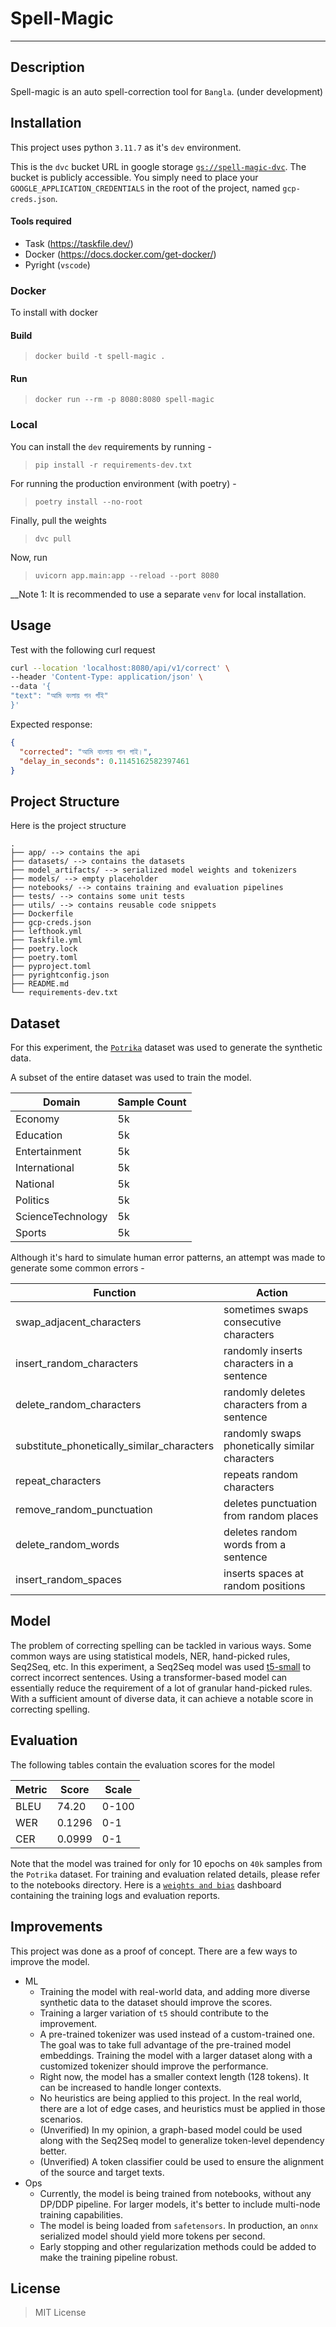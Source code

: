 # Spell-Magic

---

## Description

Spell-magic is an auto spell-correction tool for `Bangla`. (under development)

## Installation

This project uses python `3.11.7` as it's `dev` environment.

This is the `dvc` bucket URL in google storage [`gs://spell-magic-dvc`](`gs://spell-magic-dvc`).
The bucket is publicly accessible. You simply need to place your `GOOGLE_APPLICATION_CREDENTIALS` in the root of the project, named `gcp-creds.json`.

#### Tools required

- Task (https://taskfile.dev/)
- Docker (https://docs.docker.com/get-docker/)
- Pyright (`vscode`)

### Docker

To install with docker

#### Build

> `docker build -t spell-magic .`

#### Run

> `docker run --rm -p 8080:8080 spell-magic`

### Local

You can install the `dev` requirements by running -

> `pip install -r requirements-dev.txt`

For running the production environment (with poetry) -

> `poetry install --no-root`

Finally, pull the weights

> `dvc pull`

Now, run

> `uvicorn app.main:app --reload --port 8080`

\_\_Note 1: It is recommended to use a separate `venv` for local installation.

## Usage

Test with the following curl request

```bash
curl --location 'localhost:8080/api/v1/correct' \
--header 'Content-Type: application/json' \
--data '{
"text": "আমি বংলায় গন গাঁই"
}'
```

Expected response:

```json
{
  "corrected": "আমি বাংলায় গান গাই।",
  "delay_in_seconds": 0.1145162582397461
}
```

## Project Structure

Here is the project structure

```
.
├── app/ --> contains the api
├── datasets/ --> contains the datasets
├── model_artifacts/ --> serialized model weights and tokenizers
├── models/ --> empty placeholder
├── notebooks/ --> contains training and evaluation pipelines
├── tests/ --> contains some unit tests
├── utils/ --> contains reusable code snippets
├── Dockerfile
├── gcp-creds.json
├── lefthook.yml
├── Taskfile.yml
├── poetry.lock
├── poetry.toml
├── pyproject.toml
├── pyrightconfig.json
├── README.md
└── requirements-dev.txt
```

## Dataset

For this experiment, the [`Potrika`](https://arxiv.org/abs/2210.09389) dataset was used to generate the synthetic data.

A subset of the entire dataset was used to train the model.

| Domain            | Sample Count |
| ----------------- | ------------ |
| Economy           | 5k           |
| Education         | 5k           |
| Entertainment     | 5k           |
| International     | 5k           |
| National          | 5k           |
| Politics          | 5k           |
| ScienceTechnology | 5k           |
| Sports            | 5k           |

Although it's hard to simulate human error patterns, an attempt was made to generate some common errors -

| Function                                   | Action                                         |
| ------------------------------------------ | ---------------------------------------------- |
| swap_adjacent_characters                   | sometimes swaps consecutive characters         |
| insert_random_characters                   | randomly inserts characters in a sentence      |
| delete_random_characters                   | randomly deletes characters from a sentence    |
| substitute_phonetically_similar_characters | randomly swaps phonetically similar characters |
| repeat_characters                          | repeats random characters                      |
| remove_random_punctuation                  | deletes punctuation from random places         |
| delete_random_words                        | deletes random words from a sentence           |
| insert_random_spaces                       | inserts spaces at random positions             |

## Model

The problem of correcting spelling can be tackled in various ways. Some common ways are using statistical models, NER, hand-picked rules, Seq2Seq, etc.
In this experiment, a Seq2Seq model was used [t5-small](https://huggingface.co/csebuetnlp/banglat5_small) to correct incorrect sentences. Using a transformer-based model can essentially reduce the requirement of a lot of granular hand-picked rules. With a sufficient amount of diverse data, it can achieve a notable score in correcting spelling.

## Evaluation

The following tables contain the evaluation scores for the model

| Metric | Score  | Scale |
| ------ | ------ | ----- |
| BLEU   | 74.20  | 0-100 |
| WER    | 0.1296 | 0-1   |
| CER    | 0.0999 | 0-1   |

Note that the model was trained for only for 10 epochs on `40k` samples from the `Potrika` dataset.
For training and evaluation related details, please refer to the notebooks directory.
Here is a [`weights and bias`](https://wandb.ai/mdmmn378/spell-correction/?workspace=user-mdmmn378) dashboard containing the training logs and evaluation reports.

## Improvements

This project was done as a proof of concept. There are a few ways to improve the model.

- ML
  - Training the model with real-world data, and adding more diverse synthetic data to the dataset should improve the scores.
  - Training a larger variation of `t5` should contribute to the improvement.
  - A pre-trained tokenizer was used instead of a custom-trained one. The goal was to take full advantage of the pre-trained model embeddings. Training the model with a larger dataset along with a customized tokenizer should improve the performance.
  - Right now, the model has a smaller context length (128 tokens). It can be increased to handle longer contexts.
  - No heuristics are being applied to this project. In the real world, there are a lot of edge cases, and heuristics must be applied in those scenarios.
  - (Unverified) In my opinion, a graph-based model could be used along with the Seq2Seq model to generalize token-level dependency better.
  - (Unverified) A token classifier could be used to ensure the alignment of the source and target texts.
- Ops
  - Currently, the model is being trained from notebooks, without any DP/DDP pipeline. For larger models, it's better to include multi-node training capabilities.
  - The model is being loaded from `safetensors`. In production, an `onnx` serialized model should yield more tokens per second.
  - Early stopping and other regularization methods could be added to make the training pipeline robust.

## License

> MIT License
